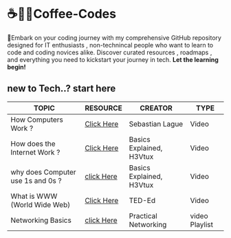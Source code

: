 # ☕👨‍💻Coffee-Codes
🚀Embark on your coding journey with my comprehensive GitHub repository designed for IT enthusiasts , non-technincal people who want to learn to code and coding novices alike. Discover curated resources , roadmaps , and everything you need to kickstart your journey in tech. **Let the learning begin!**

## new to Tech..? start here

| TOPIC     |  RESOURCE  | CREATOR | TYPE |
|-----------|------------|---------|------|
| How Computers Work ? | [Click Here](https://youtu.be/QZwneRb-zqA?si=tVpZYgFpPDYPlgCy) | Sebastian Lague | Video |
| How does the Internet Work ? | [Click Here](https://youtu.be/82m2du-zgmY?si=AuBNuUN-CH_j8-tB) | Basics Explained, H3Vtux | Video |
|why does Computer use 1s and 0s ? | [click Here](https://youtu.be/Xpk67YzOn5w?si=OIUUGDs5Btu373AO) | Basics Explained, H3Vtux | Video |
| What is WWW  (World Wide Web) | [Click Here](https://youtu.be/J8hzJxb0rpc?si=8ML2V9nFpqH1xLCu) | TED-Ed | Video |
| Networking Basics  | [click Here](https://youtube.com/playlist?list=PLIFyRwBY_4bRLmKfP1KnZA6rZbRHtxmXi&si=2f_I8l5XynPtJv2k) | Practical Networking | video Playlist |